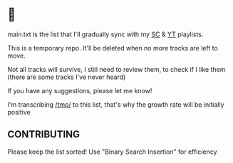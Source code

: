 # 🎵

main.txt is the list that I'll gradually sync with my [SC](https://soundcloud.com/rudxain/sets/music-playlist) & [YT](https://youtube.com/playlist?list=PLUryK3zza2ScWOhbd__X4Ne0xC6TlKiiH) playlists.

This is a temporary repo. It'll be deleted when no more tracks are left to move.

Not all tracks will survive, I still need to review them, to check if I like them (there are some tracks I've never heard)

If you have any suggestions, please let me know!

I'm transcribing [/tmp/](tmp) to this list, that's why the growth rate will be initially positive

## CONTRIBUTING

Please keep the list sorted! Use "Binary Search Insertion" for efficiency
